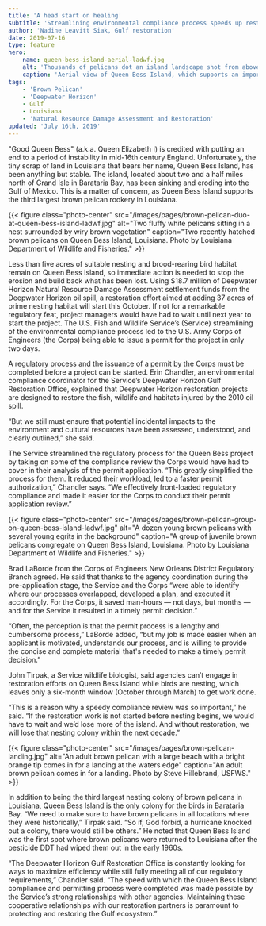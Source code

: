 ```yaml
---
title: 'A head start on healing'
subtitle: 'Streamlining environmental compliance process speeds up restoration of important brown pelican rookery'
author: 'Nadine Leavitt Siak, Gulf restoration'
date: 2019-07-16
type: feature
hero:
    name: queen-bess-island-aerial-ladwf.jpg
    alt: 'Thousands of pelicans dot an island landscape shot from above'
    caption: 'Aerial view of Queen Bess Island, which supports an important brown pelican rookery in Louisiana. Photo by Louisiana Department of Wildlife and Fisheries.'
tags:
    - 'Brown Pelican'
    - 'Deepwater Horizon'
    - Gulf
    - Louisiana
    - 'Natural Resource Damage Assessment and Restoration'
updated: 'July 16th, 2019'
---
```


"Good Queen Bess" (a.k.a. Queen Elizabeth I) is credited with putting an end to a period of instability in mid-16th century England. Unfortunately, the tiny scrap of land in Louisiana that bears her name, Queen Bess Island, has been anything but stable. The island, located about two and a half miles north of Grand Isle in Barataria Bay, has been sinking and eroding into the Gulf of Mexico. This is a matter of concern, as Queen Bess Island supports the third largest brown pelican rookery in Louisiana.

{{< figure class="photo-center" src="/images/pages/brown-pelican-duo-at-queen-bess-island-ladwf.jpg" alt="Two fluffy white pelicans sitting in a nest surrounded by wiry brown vegetation" caption="Two recently hatched brown pelicans on Queen Bess Island, Louisiana. Photo by Louisiana Department of Wildlife and Fisheries." >}}

Less than five acres of suitable nesting and brood-rearing bird habitat remain on Queen Bess Island, so immediate action is needed to stop the erosion and build back what has been lost. Using $18.7 million of Deepwater Horizon Natural Resource Damage Assessment settlement funds from the Deepwater Horizon oil spill, a restoration effort aimed at adding 37 acres of prime nesting habitat will start this October. If not for a remarkable regulatory feat, project managers would have had to wait until next year to start the project. The U.S. Fish and Wildlife Service’s (Service) streamlining of the environmental compliance process led to the U.S. Army Corps of Engineers (the Corps) being able to issue a permit for the project in only two days.

A regulatory process and the issuance of a permit by the Corps must be completed before a project can be started. Erin Chandler, an environmental compliance coordinator for the Service’s  Deepwater Horizon Gulf Restoration Office, explained that Deepwater Horizon restoration projects are designed to restore the fish, wildlife and habitats injured by the 2010 oil spill.

“But we still must ensure that potential incidental impacts to the environment and cultural resources have been assessed, understood, and clearly outlined,” she said.

The Service streamlined the regulatory process for the Queen Bess project by taking on some of the compliance review the Corps would have had to cover in their analysis of the permit application. “This greatly simplified the process for them. It reduced their workload, led to a faster permit authorization,” Chandler says. “We effectively front-loaded regulatory compliance and made it easier for the Corps to conduct their permit application review.”

{{< figure class="photo-center" src="/images/pages/brown-pelican-group-on-queen-bess-island-ladwf.jpg" alt="A dozen young brown pelicans with several young egrits in the background" caption="A group of juvenile brown pelicans congregate on Queen Bess Island, Louisiana. Photo by Louisiana Department of Wildlife and Fisheries." >}}

Brad LaBorde from the Corps of Engineers New Orleans District Regulatory Branch agreed. He said that thanks to the agency coordination during the pre-application stage, the Service and the Corps “were able to identify where our processes overlapped, developed a plan, and executed it accordingly. For the Corps, it saved man-hours &mdash; not days, but months &mdash; and for the Service  it resulted in a timely permit decision.”

“Often, the perception is that the permit process is a lengthy and cumbersome process,” LaBorde added, “but my job is made easier when an applicant is motivated, understands our process, and is willing to provide the concise and complete material that's needed to make a timely permit decision.”

John Tirpak, a Service wildlife biologist, said agencies can’t engage in restoration efforts on Queen Bess Island while birds are nesting, which leaves only a six-month window (October through March) to get work done.

“This is a reason why a speedy compliance review was so important,” he said. “If the restoration work is not started before nesting begins, we would have to wait and we’d lose more of the island. And without restoration, we will lose that nesting colony within the next decade.”

{{< figure class="photo-center" src="/images/pages/brown-pelican-landing.jpg" alt="An adult brown pelican with a large beach with a bright orange tip comes in for a landing at the waters edge" caption="An adult brown pelican comes in for a landing. Photo by Steve Hillebrand, USFWS." >}}

In addition to being the third largest nesting colony of brown pelicans in Louisiana, Queen Bess Island is the only colony for the birds in Barataria Bay.  “We need to make sure to have brown pelicans in all locations where they were historically,” Tirpak said. “So if, God forbid, a hurricane knocked out a colony, there would still be others.” He noted that Queen Bess Island was the first spot where brown pelicans were returned to Louisiana after the pesticide DDT had wiped them out in the early 1960s.

“The Deepwater Horizon Gulf Restoration Office is constantly looking for ways to maximize efficiency while still fully meeting all of our regulatory requirements,” Chandler said. “The speed with which the Queen Bess Island compliance and permitting process were completed was made possible by the Service’s strong relationships with other agencies. Maintaining these cooperative relationships with our restoration partners is paramount to protecting and restoring the Gulf ecosystem.”
